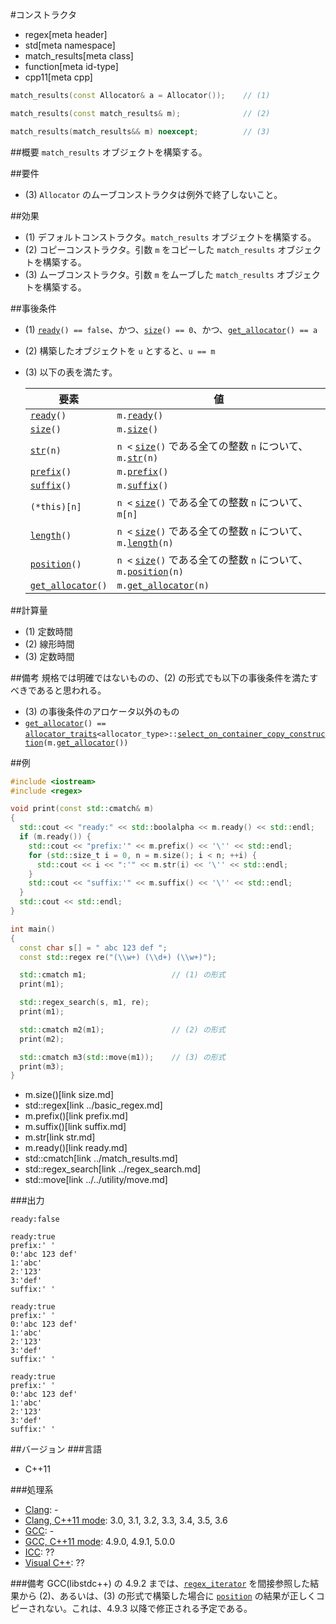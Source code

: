 #コンストラクタ
* regex[meta header]
* std[meta namespace]
* match_results[meta class]
* function[meta id-type]
* cpp11[meta cpp]

```cpp
match_results(const Allocator& a = Allocator());    // (1)

match_results(const match_results& m);              // (2)

match_results(match_results&& m) noexcept;          // (3)
```

##概要
`match_results` オブジェクトを構築する。


##要件
- (3) `Allocator` のムーブコンストラクタは例外で終了しないこと。


##効果
- (1) デフォルトコンストラクタ。`match_results` オブジェクトを構築する。
- (2) コピーコンストラクタ。引数 `m` をコピーした `match_results` オブジェクトを構築する。
- (3) ムーブコンストラクタ。引数 `m` をムーブした `match_results` オブジェクトを構築する。


##事後条件
- (1) [`ready`](ready.md)`() == false`、かつ、[`size`](size.md)`() == 0`、かつ、[`get_allocator`](get_allocator.md)`() == a`
- (2) 構築したオブジェクトを `u` とすると、`u == m`
- (3) 以下の表を満たす。

    | 要素                                    | 値                                                                                            |
    |-----------------------------------------|-----------------------------------------------------------------------------------------------|
    | [`ready`](ready.md)`()`                 | `m.`[`ready`](ready.md)`()`                                                                   |
    | [`size`](size.md)`()`                   | `m.`[`size`](size.md)`()`                                                                     |
    | [`str`](str.md)`(n)`                    | `n <` [`size`](size.md)`()` である全ての整数 `n` について、`m.`[`str`](str.md)`(n)`           |
    | [`prefix`](prefix.md)`()`               | `m.`[`prefix`](prefix.md)`()`                                                                 |
    | [`suffix`](suffix.md)`()`               | `m.`[`suffix`](suffix.md)`()`                                                                 |
    | `(*this)[n]`                            | `n <` [`size`](size.md)`()` である全ての整数 `n` について、`m[n]`                             |
    | [`length`](length.md)`()`               | `n <` [`size`](size.md)`()` である全ての整数 `n` について、`m.`[`length`](length.md)`(n)`     |
    | [`position`](position.md)`()`           | `n <` [`size`](size.md)`()` である全ての整数 `n` について、`m.`[`position`](position.md)`(n)` |
    | [`get_allocator`](get_allocator.md)`()` | `m.`[`get_allocator`](get_allocator.md)`(n)`                                                  |


##計算量
- (1) 定数時間
- (2) 線形時間
- (3) 定数時間


##備考
規格では明確ではないものの、(2) の形式でも以下の事後条件を満たすべきであると思われる。

- (3) の事後条件のアロケータ以外のもの
- [`get_allocator`](get_allocator.md)`() ==` [`allocator_traits`](../../memory/allocator_traits.md)`<allocator_type>::`[`select_on_container_copy_construction`](../../memory/allocator_traits/select_on_container_copy_construction.md)`(m.`[`get_allocator`](get_allocator.md)`())`


##例
```cpp
#include <iostream>
#include <regex>

void print(const std::cmatch& m)
{
  std::cout << "ready:" << std::boolalpha << m.ready() << std::endl;
  if (m.ready()) {
    std::cout << "prefix:'" << m.prefix() << '\'' << std::endl;
    for (std::size_t i = 0, n = m.size(); i < n; ++i) {
      std::cout << i << ":'" << m.str(i) << '\'' << std::endl;
    }
    std::cout << "suffix:'" << m.suffix() << '\'' << std::endl;
  }
  std::cout << std::endl;
}

int main()
{
  const char s[] = " abc 123 def ";
  const std::regex re("(\\w+) (\\d+) (\\w+)");

  std::cmatch m1;                   // (1) の形式
  print(m1);

  std::regex_search(s, m1, re);
  print(m1);

  std::cmatch m2(m1);               // (2) の形式
  print(m2);

  std::cmatch m3(std::move(m1));    // (3) の形式
  print(m3);
}
```
* m.size()[link size.md]
* std::regex[link ../basic_regex.md]
* m.prefix()[link prefix.md]
* m.suffix()[link suffix.md]
* m.str[link str.md]
* m.ready()[link ready.md]
* std::cmatch[link ../match_results.md]
* std::regex_search[link ../regex_search.md]
* std::move[link ../../utility/move.md]

###出力
```
ready:false

ready:true
prefix:' '
0:'abc 123 def'
1:'abc'
2:'123'
3:'def'
suffix:' '

ready:true
prefix:' '
0:'abc 123 def'
1:'abc'
2:'123'
3:'def'
suffix:' '

ready:true
prefix:' '
0:'abc 123 def'
1:'abc'
2:'123'
3:'def'
suffix:' '
```


##バージョン
###言語
- C++11

###処理系
- [Clang](/implementation.md#clang): -
- [Clang, C++11 mode](/implementation.md#clang): 3.0, 3.1, 3.2, 3.3, 3.4, 3.5, 3.6
- [GCC](/implementation.md#gcc): -
- [GCC, C++11 mode](/implementation.md#gcc): 4.9.0, 4.9.1, 5.0.0
- [ICC](/implementation.md#icc): ??
- [Visual C++](/implementation.md#visual_cpp): ??

###備考
GCC(libstdc++) の 4.9.2 までは、[`regex_iterator`](../regex_iterator.md) を間接参照した結果から (2)、あるいは、(3) の形式で構築した場合に [`position`](position.md) の結果が正しくコピーされない。これは、4.9.3 以降で修正される予定である。
